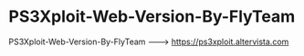 # PS3Xploit-Web-Version-By-FlyTeam
PS3Xploit-Web-Version-By-FlyTeam ---> https://ps3xploit.altervista.com

